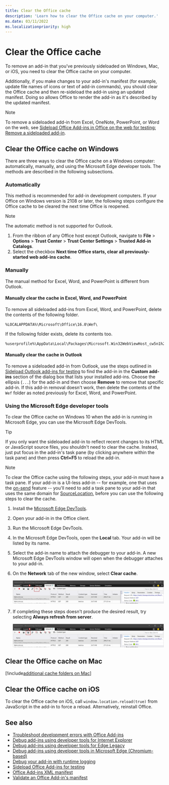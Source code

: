 ```yaml
---
title: Clear the Office cache
description: 'Learn how to clear the Office cache on your computer.'
ms.date: 03/11/2022
ms.localizationpriority: high
---
```


# Clear the Office cache

To remove an add-in that you've previously sideloaded on Windows, Mac, or iOS, you need to clear the Office cache on your computer.

Additionally, if you make changes to your add-in's manifest (for example, update file names of icons or text of add-in commands), you should clear the Office cache and then re-sideload the add-in using an updated manifest. Doing so allows Office to render the add-in as it's described by the updated manifest.

> [!NOTE]
> To remove a sideloaded add-in from Excel, OneNote, PowerPoint, or Word on the web, see [Sideload Office Add-ins in Office on the web for testing: Remove a sideloaded add-in](sideload-office-add-ins-for-testing.md#remove-a-sideloaded-add-in).

## Clear the Office cache on Windows

There are three ways to clear the Office cache on a Windows computer: automatically, manually, and using the Microsoft Edge developer tools. The methods are described in the following subsections.

### Automatically

This method is recommended for add-in development computers. If your Office on Windows version is 2108 or later, the following steps configure the Office cache to be cleared the next time Office is reopened.

> [!NOTE]
> The automatic method is not supported for Outlook.

1. From the ribbon of any Office host except Outlook, navigate to **File** > **Options** > **Trust Center** > **Trust Center Settings** > **Trusted Add-in Catalogs**.
1. Select the checkbox **Next time Office starts, clear all previously-started web add-ins cache**.

### Manually

The manual method for Excel, Word, and PowerPoint is different from Outlook.

#### Manually clear the cache in Excel, Word, and PowerPoint

To remove all sideloaded add-ins from Excel, Word, and PowerPoint, delete the contents of the following folder.

```
%LOCALAPPDATA%\Microsoft\Office\16.0\Wef\
```

If the following folder exists, delete its contents too.

```
%userprofile%\AppData\Local\Packages\Microsoft.Win32WebViewHost_cw5n1h2txyewy\AC\#!123\INetCache\
```

#### Manually clear the cache in Outlook

To remove a sideloaded add-in from Outlook, use the steps outlined in [Sideload Outlook add-ins for testing](../outlook/sideload-outlook-add-ins-for-testing.md) to find the add-in in the **Custom add-ins** section of the dialog box that lists your installed add-ins. Choose the ellipsis (`...`) for the add-in and then choose **Remove** to remove that specific add-in. If this add-in removal doesn't work, then delete the contents of the `Wef` folder as noted previously for Excel, Word, and PowerPoint.

### Using the Microsoft Edge developer tools

To clear the Office cache on Windows 10 when the add-in is running in Microsoft Edge, you can use the Microsoft Edge DevTools.

> [!TIP]
> If you only want the sideloaded add-in to reflect recent changes to its HTML or JavaScript source files, you shouldn't need to clear the cache. Instead, just put focus in the add-in's task pane (by clicking anywhere within the task pane) and then press **Ctrl+F5** to reload the add-in.

> [!NOTE]
> To clear the Office cache using the following steps, your add-in must have a task pane. If your add-in is a UI-less add-in -- for example, one that uses the [on-send](../outlook/outlook-on-send-addins.md) feature -- you'll need to add a task pane to your add-in that uses the same domain for [SourceLocation](../reference/manifest/sourcelocation.md), before you can use the following steps to clear the cache.

1. Install the [Microsoft Edge DevTools](https://www.microsoft.com/p/microsoft-edge-devtools-preview/9mzbfrmz0mnj).

2. Open your add-in in the Office client.

3. Run the Microsoft Edge DevTools.

4. In the Microsoft Edge DevTools, open the **Local** tab. Your add-in will be listed by its name.

5. Select the add-in name to attach the debugger to your add-in. A new Microsoft Edge DevTools window will open when the debugger attaches to your add-in.

6. On the **Network** tab of the new window, select **Clear cache**.

    ![Microsoft Edge DevTools screenshot with the Clear cache button highlighted.](../images/edge-devtools-clear-cache.png)

7. If completing these steps doesn't produce the desired result, try selecting **Always refresh from server**.

    ![Microsoft Edge DevTools screenshot with the Always refresh from server button highlighted.](../images/edge-devtools-refresh-from-server.png)

## Clear the Office cache on Mac

[!include[additional cache folders on Mac](../includes/mac-cache-folders.md)]

## Clear the Office cache on iOS

To clear the Office cache on iOS, call `window.location.reload(true)` from JavaScript in the add-in to force a reload. Alternatively, reinstall Office.

## See also

- [Troubleshoot development errors with Office Add-ins](troubleshoot-development-errors.md)
- [Debug add-ins using developer tools for Internet Explorer](debug-add-ins-using-f12-tools-ie.md)
- [Debug add-ins using developer tools for Edge Legacy](debug-add-ins-using-devtools-edge-legacy.md)
- [Debug add-ins using developer tools in Microsoft Edge (Chromium-based)](debug-add-ins-using-devtools-edge-chromium.md)
- [Debug your add-in with runtime logging](runtime-logging.md)
- [Sideload Office Add-ins for testing](sideload-office-add-ins-for-testing.md)
- [Office Add-ins XML manifest](../develop/add-in-manifests.md)
- [Validate an Office Add-in's manifest](troubleshoot-manifest.md)
